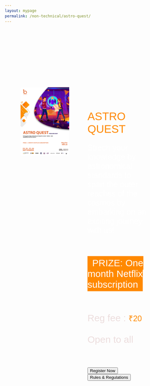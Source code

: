 ```yaml
---
layout: mypage
permalink: /non-technical/astro-quest/
---
```

<style>

body{
    color: #ffffff;
}

.container-ideathon{
    margin-top: 200px;
    margin-left: auto;
    margin-right: auto;
    display: grid;
    grid-template-columns: 1fr 1fr;
    max-width: 80%;
    column-gap: 20px;
    margin-bottom: 100px;
}

.boxes img{
    max-width: 80%;
    justify-self: center;
}
.boxes p{
    font-size: 25px;
    font-family: Verdana, Geneva, Tahoma, sans-serif;
    font-weight: 100;
}
.boxes h4{
    font-family: Verdana, Geneva, Tahoma, sans-serif;
    color: #ecdddd;
    font-size: 30px;
    margin-bottom: 20px;
    padding-top: 30px;
    font-weight: 400;
}
.boxes h5{
    color: #ffffff;
    font-size: 20px;
    font-weight: 300;
    padding-top: 30px;
}
#prize{
    font-family: Arial, Helvetica, sans-serif;
    background-color: #ff8900;
    padding:5px 15px;
    color: #ffffff;
}
.date-sub{
    color: #ff8900;
    font-family: monospace;
    letter-spacing: .0001rem;
}
.boxes:nth-child(3){
    margin-top: 80px;
    margin-bottom: 200px;
    
    justify-self: center;
}

.ab{
    color: #ff8900;
    font-size: 25px;
    font-weight: 200;
}
.c{
    font-size: 35px;
}
@media(max-width: 767px){
    .container-ideathon{
        grid-template-columns: 1fr;

    }
    .boxes img{
        max-width: 100%;
    }

    .boxes h4{
        font-size: 22px;
        font-weight: 200;
        color: #ffffff;
    }
    .container-ideathon .boxes:nth-child(1){
        display: block;
    }
    .c{
        font-size: 30px;
    }
}

</style>


<div class="container-ideathon">
    <div class="boxes">
        <img src="/static/images/Astro quest_Final.png" alt="poster">
    </div>
    <div class="boxes">
        <h4><span class="ab c">ASTRO QUEST</span></h4>
        <p>Strech your knowledge by astronomical standards to span the outer reaches of the cosmos by embarking on an exciting journey with us!</p>
        <h4><span id="prize">PRIZE: One month Netflix subscription</span></h4>
        <h4>Reg fee : <span class="ab">₹20 </span> <br><br>
            Open to all <br><br>
            </h4><br>
            <a href="https://rzp.io/l/bitfliptreasurehunt"><button class="btn-01">Register Now</button></a>
            <a href="/static/BITFLIP_ASTRO QUEST_GENERAL INSTRUCTIONS.pdf"><button class="btn-01">Rules & Regulations</button></a>
    </div>
</div>

